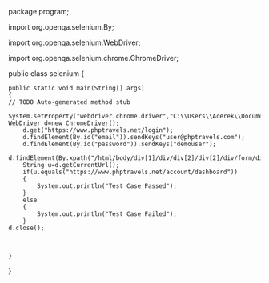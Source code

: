 package program;

import org.openqa.selenium.By;

import org.openqa.selenium.WebDriver;

import org.openqa.selenium.chrome.ChromeDriver;

public class selenium {

	public static void main(String[] args) 
	{
	// TODO Auto-generated method stub
		
	System.setProperty("webdriver.chrome.driver","C:\\Users\\Acerek\\Documents\\chromedriver_win32\\chromedriver.exe");
	WebDriver d=new ChromeDriver();
		d.get("https://www.phptravels.net/login");
		d.findElement(By.id("email")).sendKeys("user@phptravels.com");
		d.findElement(By.id("password")).sendKeys("demouser");
		d.findElement(By.xpath("/html/body/div[1]/div/div[2]/div[2]/div/form/div[3]/button")).click();
		String u=d.getCurrentUrl();
		if(u.equals("https://www.phptravels.net/account/dashboard"))
		{
			System.out.println("Test Case Passed");
		}
		else
		{
			System.out.println("Test Case Failed");
		}
	d.close();
		
		
		
	}

}
